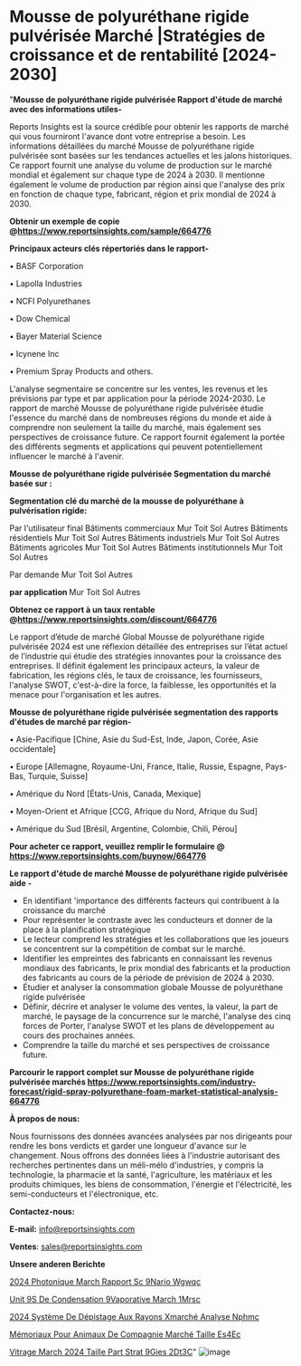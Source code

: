 # Mousse de polyuréthane rigide pulvérisée Marché |Stratégies de croissance et de rentabilité [2024-2030]

"<strong>Mousse de polyuréthane rigide pulvérisée Rapport d'étude de marché avec des informations utiles-</strong>

Reports Insights est la source crédible pour obtenir les rapports de marché qui vous fourniront l'avance dont votre entreprise a besoin. Les informations détaillées du marché Mousse de polyuréthane rigide pulvérisée sont basées sur les tendances actuelles et les jalons historiques. Ce rapport fournit une analyse du volume de production sur le marché mondial et également sur chaque type de 2024 à 2030. Il mentionne également le volume de production par région ainsi que l'analyse des prix en fonction de chaque type, fabricant, région et prix mondial de 2024 à 2030.

<strong><b>Obtenir un exemple de copie @</b></strong><a href=https://www.reportsinsights.com/sample/664776><strong><b>https://www.reportsinsights.com/sample/664776</b></strong></a>

<b>Principaux acteurs clés répertoriés dans le rapport-</b>

<b> </b>• BASF Corporation

• Lapolla Industries

• NCFI Polyurethanes

• Dow Chemical

• Bayer Material Science

• Icynene Inc

• Premium Spray Products and others.

L'analyse segmentaire se concentre sur les ventes, les revenus et les prévisions par type et par application pour la période 2024-2030. Le rapport de marché Mousse de polyuréthane rigide pulvérisée étudie l'essence du marché dans de nombreuses régions du monde et aide à comprendre non seulement la taille du marché, mais également ses perspectives de croissance future. Ce rapport fournit également la portée des différents segments et applications qui peuvent potentiellement influencer le marché à l'avenir.

<strong>Mousse de polyuréthane rigide pulvérisée Segmentation du marché basée sur :</strong>

<strong> Segmentation clé du marché de la mousse de polyuréthane à pulvérisation rigide: </strong>

Par l'utilisateur final
Bâtiments commerciaux
Mur
Toit
Sol
Autres
Bâtiments résidentiels
Mur
Toit
Sol
Autres
Bâtiments industriels
Mur
Toit
Sol
Autres
Bâtiments agricoles
Mur
Toit
Sol
Autres
Bâtiments institutionnels
Mur
Toit
Sol
Autres

Par demande
Mur
Toit
Sol
Autres

<strong> par application </strong>
Mur
Toit
Sol
Autres

<strong><b>Obtenez ce rapport à un taux rentable @</b></strong><a href=https://www.reportsinsights.com/discount/664776><strong><b>https://www.reportsinsights.com/discount/664776</b></strong></a>

Le rapport d’étude de marché Global Mousse de polyuréthane rigide pulvérisée 2024 est une réflexion détaillée des entreprises sur l’état actuel de l’industrie qui étudie des stratégies innovantes pour la croissance des entreprises. Il définit également les principaux acteurs, la valeur de fabrication, les régions clés, le taux de croissance, les fournisseurs, l'analyse SWOT, c'est-à-dire la force, la faiblesse, les opportunités et la menace pour l'organisation et les autres.

<strong>Mousse de polyuréthane rigide pulvérisée segmentation des rapports d'études de marché par région-</strong>

• Asie-Pacifique [Chine, Asie du Sud-Est, Inde, Japon, Corée, Asie occidentale]

• Europe [Allemagne, Royaume-Uni, France, Italie, Russie, Espagne, Pays-Bas, Turquie, Suisse]

• Amérique du Nord [États-Unis, Canada, Mexique]

• Moyen-Orient et Afrique [CCG, Afrique du Nord, Afrique du Sud]

• Amérique du Sud [Brésil, Argentine, Colombie, Chili, Pérou]

<strong>Pour acheter ce rapport, veuillez remplir le formulaire @   <a href=https://www.reportsinsights.com/buynow/664776>https://www.reportsinsights.com/buynow/664776</a></strong>

<strong>Le rapport d'étude de marché Mousse de polyuréthane rigide pulvérisée aide -</strong>
<ul>
  <li>En identifiant 'importance des différents facteurs qui contribuent à la croissance du marché</li>
  <li>Pour représenter le contraste avec les conducteurs et donner de la place à la planification stratégique</li>
  <li>Le lecteur comprend les stratégies et les collaborations que les joueurs se concentrent sur la compétition de combat sur le marché.</li>
  <li>Identifier les empreintes des fabricants en connaissant les revenus mondiaux des fabricants, le prix mondial des fabricants et la production des fabricants au cours de la période de prévision de 2024 à 2030.</li>
  <li>Étudier et analyser la consommation globale Mousse de polyuréthane rigide pulvérisée</li>
  <li>Définir, décrire et analyser le volume des ventes, la valeur, la part de marché, le paysage de la concurrence sur le marché, l'analyse des cinq forces de Porter, l'analyse SWOT et les plans de développement au cours des prochaines années.</li>
  <li>Comprendre la taille du marché et ses perspectives de croissance future.</li>
</ul>

<strong>Parcourir le rapport complet sur Mousse de polyuréthane rigide pulvérisée marchés <a href=https://www.reportsinsights.com/industry-forecast/rigid-spray-polyurethane-foam-market-statistical-analysis-664776>https://www.reportsinsights.com/industry-forecast/rigid-spray-polyurethane-foam-market-statistical-analysis-664776</a></strong>

<strong>À propos de nous:</strong>

Nous fournissons des données avancées analysées par nos dirigeants pour rendre les bons verdicts et garder une longueur d'avance sur le changement. Nous offrons des données liées à l'industrie autorisant des recherches pertinentes dans un méli-mélo d'industries, y compris la technologie, la pharmacie et la santé, l'agriculture, les matériaux et les produits chimiques, les biens de consommation, l'énergie et l'électricité, les semi-conducteurs et l'électronique, etc.

<strong>Contactez-nous:</strong>

<strong>E-mail:</strong> <a href=mailto:info@reportsinsights.com>info@reportsinsights.com</a>

<strong>Ventes</strong>: <a href=mailto:sales@reportsinsights.com>sales@reportsinsights.com</a>

<strong>Unsere anderen Berichte</strong>

<a href=https://www.linkedin.com/pulse/2024-photonique-march%C3%A9-rapport-sc%C3%A9nario-wgwqc/>2024 Photonique March Rapport Sc 9Nario Wgwqc</a>

<a href=https://www.linkedin.com/pulse/unit%C3%A9s-de-condensation-%C3%A9vaporative-march%C3%A9-1mrsc/>Unit 9S De Condensation  9Vaporative March 1Mrsc</a>

<a href=https://www.linkedin.com/pulse/2024-système-de-dépistage-aux-rayons-xmarché-analyse-nphmc/>2024 Système De Dépistage Aux Rayons Xmarché Analyse Nphmc</a>

<a href=https://www.linkedin.com/pulse/mémoriaux-pour-animaux-de-compagnie-marché-taille-es4ec/>Mémoriaux Pour Animaux De Compagnie Marché Taille Es4Ec</a>

<a href=https://www.linkedin.com/pulse/vitrage-march%C3%A9-2024-taille-part-strat%C3%A9gies-2dt3c/>Vitrage March 2024 Taille Part Strat 9Gies 2Dt3C</a>"
![image](https://github.com/daminid12/RImarketdynamics/assets/158430485/f4a84c81-2bd7-4020-98ea-037c8a1254f4)
